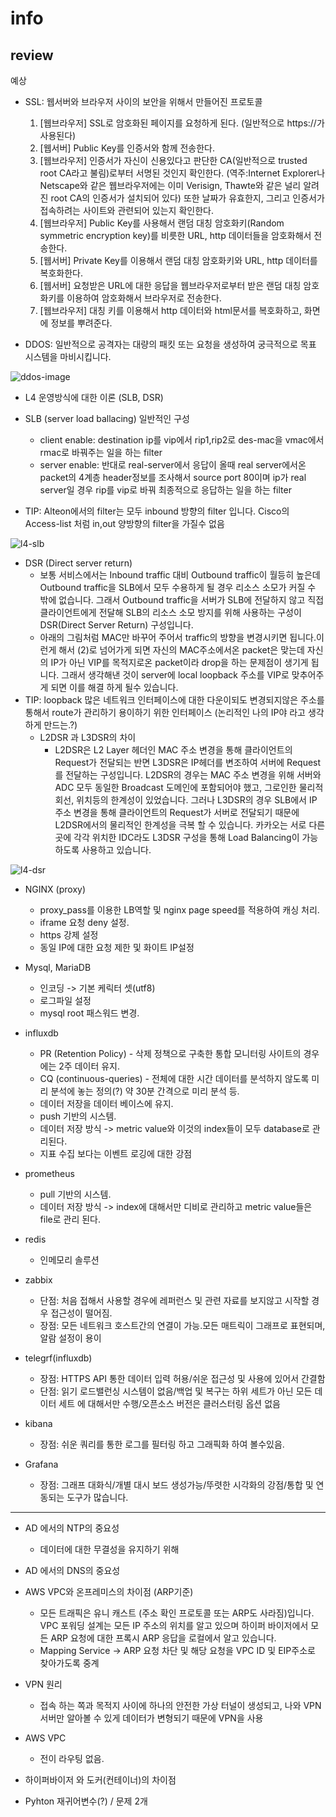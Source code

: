 # info

## review

예상

* SSL: 웹서버와 브라우저 사이의 보안을 위해서 만들어진 프로토콜
    1. [웹브라우저] SSL로 암호화된 페이지를 요청하게 된다. (일반적으로 https://가 사용된다)
    2. [웹서버] Public Key를 인증서와 함께 전송한다.
    3. [웹브라우저] 인증서가 자신이 신용있다고 판단한 CA(일반적으로 trusted root CA라고 불림)로부터 서명된 것인지 확인한다. (역주:Internet Explorer나 Netscape와 같은 웹브라우저에는 이미 Verisign, Thawte와 같은 널리 알려진 root CA의 인증서가 설치되어 있다) 또한 날짜가 유효한지, 그리고 인증서가 접속하려는 사이트와 관련되어 있는지 확인한다.
    4. [웹브라우저] Public Key를 사용해서 랜덤 대칭 암호화키(Random symmetric encryption key)를 비릇한 URL, http 데이터들을 암호화해서 전송한다.
    5. [웹서버] Private Key를 이용해서 랜덤 대칭 암호화키와 URL, http 데이터를 복호화한다.
    6. [웹서버] 요청받은 URL에 대한 응답을 웹브라우저로부터 받은 랜덤 대칭 암호화키를 이용하여 암호화해서 브라우저로 전송한다.
    7. [웹브라우저] 대칭 키를 이용해서 http 데이터와 html문서를 복호화하고, 화면에 정보를 뿌려준다.

* DDOS: 일반적으로 공격자는 대량의 패킷 또는 요청을 생성하여 궁극적으로 목표 시스템을 마비시킵니다.

![ddos-image](/images/ddos-image.png)

* L4 운영방식에 대한 이론 (SLB, DSR)

* SLB (server load ballacing) 일반적인 구성
    * client enable: destination ip를 vip에서 rip1,rip2로 des-mac을 vmac에서 rmac로 바꿔주는 일을 하는 filter
    * server enable: 반대로 real-server에서 응답이 올때 real server에서온 packet의 4계층 header정보를 조사해서 source port 80이며 ip가 real server일 경우 rip를 vip로 바꿔 최종적으로 응답하는 일을 하는 filter
* TIP: Alteon에서의 filter는 모두 inbound 방향의 filter 입니다. Cisco의 Access-list 처럼 in,out 양방향의 filter을 가질수 없음

![l4-slb](/images/l4-slb.png)

* DSR (Direct server return)
    * 보통 서비스에서는 Inbound traffic 대비 Outbound traffic이 월등히 높은데 Outbound traffic을 SLB에서 모두 수용하게 될 경우 리소스 소모가 커질 수 밖에 없습니다. 그래서 Outbound traffic을 서버가 SLB에 전달하지 않고 직접 클라이언트에게 전달해 SLB의 리소스 소모 방지를 위해 사용하는 구성이 DSR(Direct Server Return) 구성입니다.
    * 아래의 그림처럼 MAC만 바꾸어 주어서 traffic의 방향을 변경시키면 됩니다.이런게 해서 (2)로 넘어가게 되면 자신의 MAC주소에서온 packet은 맞는데 자신의 IP가 아닌 VIP를 목적지로온 packet이라 drop을 하는 문제점이 생기게 됩니다. 그래서 생각해낸 것이 server에 local loopback 주소를 VIP로 맞추어주게 되면 이를 해결 하게 될수 있습니다.
* TIP: loopback 많은 네트워크 인터페이스에 대한 다운이되도 변경되지않은 주소를 통해서 route가 관리하기 용이하기 위한 인터페이스 (논리적인 나의 IP야 라고 생각하게 만드는.?)
    * L2DSR 과 L3DSR의 차이
        * L2DSR은 L2 Layer 헤더인 MAC 주소 변경을 통해 클라이언트의 Request가 전달되는 반면 L3DSR은 IP헤더를 변조하여 서버에 Request를 전달하는 구성입니다. L2DSR의 경우는 MAC 주소 변경을 위해 서버와 ADC 모두 동일한 Broadcast 도메인에 포함되어야 했고, 그로인한 물리적 회선, 위치등의 한계성이 있었습니다. 그러나 L3DSR의 경우 SLB에서 IP 주소 변경을 통해 클라이언트의 Request가 서버로 전달되기 때문에 L2DSR에서의 물리적인 한계성을 극복 할 수 있습니다. 카카오는 서로 다른곳에 각각 위치한 IDC라도 L3DSR 구성을 통해 Load Balancing이 가능하도록 사용하고 있습니다.

![l4-dsr](/images/l4-dsr.png)

* NGINX (proxy)
    * proxy_pass를 이용한 LB역할 및 nginx page speed를 적용하여 캐싱 처리.
    * iframe 요청 deny 설정.
    * https 강제 설정
    * 동일 IP에 대한 요청 제한 및 화이트 IP설정

* Mysql, MariaDB
    * 인코딩 -> 기본 케릭터 셋(utf8)
    * 로그파일 설정
    * mysql root 패스워드 변경.

* influxdb
    * PR (Retention Policy) - 삭제 정책으로 구축한 통합 모니터링 사이트의 경우에는 2주 데이터 유지.
    * CQ (continuous-queries) - 전체에 대한 시간 데이터를 분석하지 않도록 미리 분석에 놓는 정의(?) 약 30분 간격으로 미리 분석 등.
    * 데이터 저장을 데이터 베이스에 유지.
    * push 기반의 시스템.
    * 데이터 저장 방식 -> metric value와 이것의 index들이 모두 database로 관리된다.
    * 지표 수집 보다는 이벤트 로깅에 대한 강점

* prometheus
    * pull 기반의 시스템.
    * 데이터 저장 방식 -> index에 대해서만 디비로 관리하고 metric value들은 file로 관리 된다.

* redis
    * 인메모리 솔루션

* zabbix
    * 단점: 처음 접해서 사용할 경우에 레퍼런스 및 관련 자료를 보지않고 시작할 경우 접근성이 떨어짐.
    * 장점: 모든 네트워크 호스트간의 연결이 가능.모든 매트릭이 그래프로 표현되며, 알람 설정이 용이

* telegrf(influxdb)
    * 장점: HTTPS API 통한 데이터 입력 허용/쉬운 접근성 및 사용에 있어서 간결함
    * 단점: 읽기 로드밸런싱 시스템이 없음/백업 및 복구는 하위 세트가 아닌 모든 데이터 세트 에 대해서만 수행/오픈소스 버전은 클러스터링 옵션 없음

* kibana
    * 장점: 쉬운 쿼리를 통한 로그를 필터링 하고 그래픽화 하여 볼수있음.

* Grafana
    * 장점: 그래프 대화식/개별 대시 보드 생성가능/뚜렷한 시각화의 강점/통합 및 연동되는 도구가 많습니다.

---

* AD 에서의 NTP의 중요성
    * 데이터에 대한 무결성을 유지하기 위해

* AD 에서의 DNS의 중요성

* AWS VPC와 온프레미스의 차이점 (ARP기준)
    * 모든 트래픽은 유니 캐스트 (주소 확인 프로토콜 또는 ARP도 사라짐)입니다. VPC 포워딩 설계는 모든 IP 주소의 위치를 ​​알고 있으며 하이퍼 바이저에서 모든 ARP 요청에 대한 프록시 ARP 응답을 로컬에서 알고 있습니다.
    * Mapping Service -> ARP 요청 차단 및 해당 요청을 VPC ID 및 EIP주소로 찾아가도록 중계

* VPN 원리
    * 접속 하는 쪽과 목적지 사이에 하나의 안전한 가상 터널이 생성되고, 나와 VPN 서버만 알아볼 수 있게 데이터가 변형되기 때문에 VPN을 사용

* AWS VPC
    * 전이 라우팅 없음.

* 하이퍼바이저 와 도커(컨테이너)의 차이점

* Pyhton 재귀어변수(?) / 문제 2개